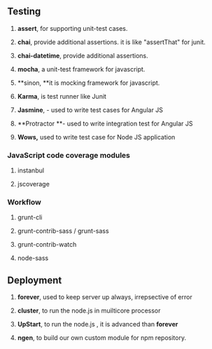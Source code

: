 ## **Testing**



1. **assert**, for supporting unit-test cases.

2. **chai**, provide additional assertions. it is like "assertThat" for junit.

3. **chai-datetime**, provide additional assertions.

4. **mocha**, a unit-test framework for javascript.

5. **sinon, **it is mocking framework for javascript.

6. **Karma**, is test runner like Junit

7. **Jasmine**, - used to write test cases for Angular JS

8. **Protractor **- used to write integration test for Angular JS

9. **Wows,** used to write test case for Node JS application



### JavaScript code coverage modules



1. instanbul



2. jscoverage





### Workflow



1. grunt-cli



2. grunt-contrib-sass \/ grunt-sass



3. grunt-contrib-watch



4. node-sass



## **Deployment**



1. **forever**, used to keep server up always, irrepsective of error

2. **cluster**, to run the node.js in muilticore processor

3. **UpStart**, to run the node.js , it is advanced than **forever**

4. **ngen**, to build our own custom module for npm repository.
